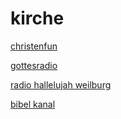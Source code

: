 # kirche

[christenfun](http://christenfun.stream.laut.fm/christenfun)

[gottesradio](http://gottesradio.stream.laut.fm/gottesradio)

[radio hallelujah weilburg](http://radio-hallelujah-weilburg.stream.laut.fm/radio-hallelujah-weilburg)

[bibel kanal](http://bibel-kanal.stream.laut.fm/bibel-kanal)

